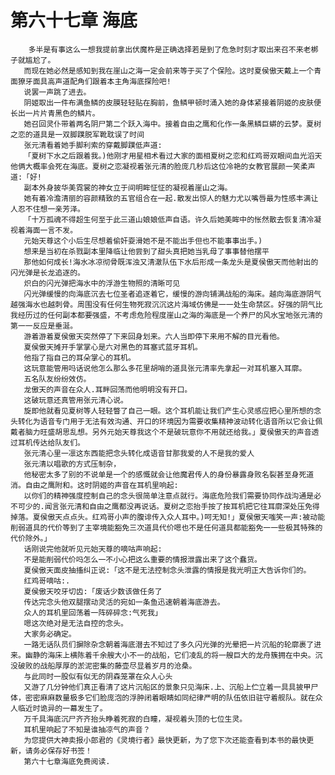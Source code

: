 # 第六十七章 海底
        多半是有事这么一想我提前拿出伏魔杵是正确选择若是到了危急时刻才取出来召不来老梆子就尴尬了。
       而现在她必然是感知到我在崖山之海一定会前来等于买了个保险。这时夏侯傲天戴上一个青面獠牙面具高声道配角们跟着本主角海底探险吧!
       说罢一声跳了进去。
       阴姬取出一件布满鱼鳞的皮膜轻轻贴在胸前，鱼鳞甲顿时涌入她的身体紧接着阴姬的皮肤便长出一片片青黑色的鳞片。
       她召回灵仆带着两名阴尸第二个跃入海中。接着自由之鹰和化作一条黑鳞巨蟒的云梦。夏树之恋的道具是一双脚蹼脱军靴耽误了时间
       张元清看着她手脚利索的穿戴脚蹼低声道:
       「夏树下水之后跟着我。)他刚才用星相术看过大家的面相夏树之恋和红鸡哥双眼间血光滔天他俩大概率会死在海底。夏树之恋凝视着张元清的脸庞几秒后这位冷艳的女教官展颜一笑柔声道:「好!
       副本外身披华美霓裳的神女立于间明眸怔怔的凝视着崖山之海。
       她有着冷澹清丽的容颜精致的五官组合在一起.散发出惊人的魅力尤以嘴唇最为性感丰满让人忍不住想一亲芳泽。
       「十万孤魂不得超生何至于此三道山娘娘低声自语。许久后她美眸中的怅然散去恢复清冷凝视着海面一言不发。
       元始天尊这个小后生尽想着偷奸耍滑她不是不能出手但也不能事事出手。)
       想来是当初在杀戮副本里降临让他尝到了甜头真把她当乳母了事事替他摆平
       那他如何成长!海水冰凉彻骨既浑浊又清澈队伍下水后形成一条龙头是夏侯傲天而他射出的闪光弹是长龙追逐的。
       炽白的闪光弹把海水中的浮游生物照的清晰可见
       闪光弹缓慢的向海底沉去七位圣者追逐着它，缓慢的游向铺满战船的海床。越向海底游阴气越强海水也越刺骨。周围没有任何生物死寂沉沉这片海域仿佛是一一处生命禁区。好强的阴气比我经历过的任何副本都要强盛，不考虑危险程度崖山之海的海底是一个养尸的风水宝地张元清的第一一反应是垂涎。
       游着游着夏侯傲天突然停了下来回身划来。六人当即停下来用不解的目光看他。
       夏侯傲天摊开手掌掌心是六对黑色的耳塞式蓝牙耳机。
       他指了指自己的耳朵掌心的耳机。
       这玩意能管用吗话说他怎么那么多花里胡哨的道具张元清率先拿起一对耳机塞入耳廓。
       五名队友纷纷效仿。
       龙傲天的声音在众人.耳畔回荡而他明明没有开口。
       这破玩意还真管用张元清心说。
       旋即他就看见夏树等人轻轻瞥了自己一眼。这个耳机能让我们产生心灵感应把心里所想的念头转化为语音专门用于无法有效沟通、开口的环境因为需要收集精神波动转化语音所以它会让佩戴者脑力旺盛胡思乱想。另外元始天尊我这个不是破玩意你不用就还给我。」夏侯傲天的声音透过耳机传达给队友们。
       张元清心里一凛这东西能把念头转化成语音甘那我爱的人不是我的爱人
       张元清以唱歌的方式压制杂，
       他秘密太多了别的不说单是一个的感慨就会让他魔君传人的身份暴露身败名裂甚至身死道消。自由之鹰附和。这时阴姬的声音在耳机里响起:
       以你们的精神强度控制自己的念头很简单注意点就行。海底危险我们需要协同作战沟通是必不可少的.闻言张元清和自由之鹰都没再说话。夏树之恋抬手按了按耳机把它往耳廓深处压免得掉落。夏侯傲天点点头。红鸡哥小声的腹诽传入众人耳中。)呵无知!」夏侯傲天嗤笑一声:被动能削弱道具的代价等到了主宰境能豁免三次道具代价嗯也不是任何道具都能豁免一一些极其特殊的代价除外。」
       话刚说完他就听见元始天尊的嘀咕声响起:
       不是能削弱代价吗怎么一不小心把这么重要的情报泄露出来了这个蠢货。
       夏侯傲天面皮抽搐纠正说:「这不是无法控制念头泄露的情报是我光明正大告诉你们的。
       红鸡哥嘀咕:.
       夏侯傲天咬牙切齿:「废话少数该做任务了
       传达完念头他双腿摆动灵活的宛如一条鱼迅速朝着海底游去。
       众人的耳机里回荡着一阵碎碎念:气死我」
       嗯这次绝对是无法自控的念头。
       大家务必确定。
       一路无话队员们摒除杂念朝着海底潜去不知过了多久闪光弹的光晕把一片沉船的轮廓裹了进来。幽静的海床上横陈着千余艘大小不一的战船，它们凌乱的将一艘巨大的龙舟簇拥在中央。沉没破败的战船厚厚的淤泥密集的藤壶尽显着岁月的沧桑。
       与此同时一股似有似无的阴森笼罩在众人心头
       又游了几分钟他们真正看清了这片沉船区的景象只见海床.上、沉船上伫立着一具具披甲尸体，密密麻麻数量极多它们脸庞泡的浮肿闭着眼睛如同纪律严明的队伍依旧驻守着舰队。就在众人临近时诡异的一幕发生了。
       万千具海底沉尸齐齐抬头睁着死寂的白瞳，凝视着头顶的七位生灵。
       耳机里响起了不知是谁抽凉气的声音？
       为您提供大神卖报小郎君的《灵境行者》最快更新，为了您下次还能查看到本书的最快更新，请务必保存好书签！
       第六十七章海底免费阅读.